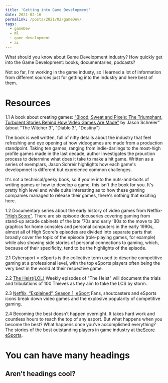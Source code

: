 ```yaml
---
title: 'Getting into Game Development'
date: 2021-02-16
permalink: /posts/2021/02/gameDev/
tags:
  - gameDev
  - ml
  - game development
  - ai
---
```


What should you know about Game Development industry?
How quickly get into the Game Development: books, documentaries, podcasts?

Not so far, I'm working in the game industy, so I learned a lot of information from different sources just for getting into the industry and here best of them.

Resources
======

1.1 A book about creating games: ["Blood, Sweat and Pixels: The Triumphant, Turbulent Stories Behind How Video Games Are Made"](https://www.amazon.com/Blood-Sweat-Pixels-Triumphant-Turbulent-ebook/dp/B01NAKSWW1) by Jason Schreier" (about "The Witcher 3", "Diablo 3", "Destiny")

The book is well written, full of nifty details about the industry that feel refreshing and eye opening at how videogames are made from a production standpoint. Taking ten games, ranging from indie-darlings to the most-high profile games made in the last decade, author investigates the prouction process to determine what does it take to make a hit game. Written as a series of exemplars, Jason Schreir highlights how each game's developmnet is different but expreience common challenges.

It's not a technical/geeky book, so if you're into the nuts-and-bolts of writing games or how to develop a game, this isn't the book for you. It's pretty high level and while quite interesting as to how these gaming companies managed to release their games, there's nothing that exciting here.

1.2 Documentary series about the early history of video games from Netflix- ["High Score"](https://www.netflix.com/kg/title/81019087). There are six episode docuseries covering gaming from stand-up arcade cabinets of the late '70s and early '80s to the move to 3D graphics for home consoles and personal computers in the early 1990s, almost all of High Score's episodes are divided into separate parts that broadly cover the topic of the episode (role-playing games, for example) while also showing side stories of personal connections to gaming, which, because of their specificity, tend to be the highlights of the episode. 


2.1 Cybersport = eSports is the collective term used to describe competitive gaming at a professional level, with the top eSports players often being the very best in the world at their respective game.

2.2 [The Heist(LOL)](https://www.youtube.com/playlist?list=PLXUZHIZE7_chcW4REOhC0Uga5GLjPRtBH&fbclid=IwAR3UxLu3cpFWij_6tSUeLm0u3ZOUwP1wKnm1QViFwfsBNlJ3-4eeiG_l7o4) Weekly episodes of "The Heist" will document the trials and tribulations of 100 Thieves as they aim to take the LCS by storm.

2.3 [Netflix, “Explained”, Season 1, eSport](https://www.netflix.com/title/80216752) Fans, shoutcasters and eSports icons break down video games and the explosive popularity of competitive gaming.

2.4 Becoming the best doesn’t happen overnight. It takes hard work and countless hours to reach the top of any esport. But what happens when you become the best? What happens once you’ve accomplished everything? The stories of the best outstanding players in game industry at [theScore eSports](https://www.youtube.com/playlist?list=PL5aiD_mmsFoikP4hF2BQkmVdjpjrBxNqS&fbclid=IwAR3y5n3aO1dxdRUEN_Y1q-fknJ8II5HLXuoXdeSKCffqDVnEznQkuvhzxys).

You can have many headings
======

Aren't headings cool?
------
